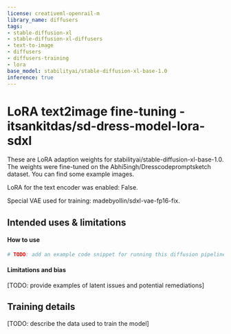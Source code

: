 ```yaml
---
license: creativeml-openrail-m
library_name: diffusers
tags:
- stable-diffusion-xl
- stable-diffusion-xl-diffusers
- text-to-image
- diffusers
- diffusers-training
- lora
base_model: stabilityai/stable-diffusion-xl-base-1.0
inference: true
---
```


<!-- This model card has been generated automatically according to the information the training script had access to. You
should probably proofread and complete it, then remove this comment. -->


# LoRA text2image fine-tuning - itsankitdas/sd-dress-model-lora-sdxl

These are LoRA adaption weights for stabilityai/stable-diffusion-xl-base-1.0. The weights were fine-tuned on the Abhi5ingh/Dresscodepromptsketch dataset. You can find some example images. 


LoRA for the text encoder was enabled: False.

Special VAE used for training: madebyollin/sdxl-vae-fp16-fix.


## Intended uses & limitations

#### How to use

```python
# TODO: add an example code snippet for running this diffusion pipeline
```

#### Limitations and bias

[TODO: provide examples of latent issues and potential remediations]

## Training details

[TODO: describe the data used to train the model]
